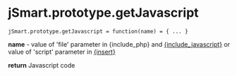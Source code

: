 # jSmart.prototype.getJavascript #

```
jSmart.prototype.getJavascript = function(name) = { ... }
```

**name** - value of 'file' parameter in {include\_php} and [{include\_javascript}](include_javascript.md) or value of 'script' parameter in [{insert}](insert.md)

**return** Javascript code